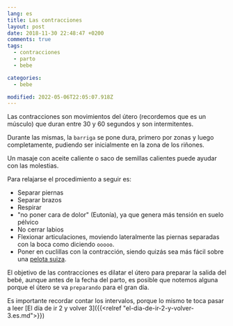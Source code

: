 ```yaml
---
lang: es
title: Las contracciones
layout: post
date: 2018-11-30 22:48:47 +0200
comments: true
tags:
  - contracciones
  - parto
  - bebe

categories:
  - bebe

modified: 2022-05-06T22:05:07.918Z
---
```


Las contracciones son movimientos del útero (recordemos que es un músculo) que duran entre 30 y 60 segundos y son intermitentes.

Durante las mismas, la `barriga` se pone dura, primero por zonas y luego completamente, pudiendo ser inicialmente en la zona de los riñones.

Un masaje con aceite caliente o saco de semillas calientes puede ayudar con las molestias.

Para relajarse el procedimiento a seguir es:

- Separar piernas
- Separar brazos
- Respirar
- "no poner cara de dolor" (Eutonía), ya que genera más tensión en suelo pélvico
- No cerrar labios
- Flexionar articulaciones, moviendo lateralmente las piernas separadas con la boca como diciendo `ooooo`.
- Poner en cuclillas con la contracción, siendo quizás sea más fácil sobre una [pelota suiza](https://www.amazon.es/dp/B08C5KYY8F?tag=redken-21).

El objetivo de las contracciones es dilatar el útero para preparar la salida del bebé, aunque antes de la fecha del parto, es posible que notemos alguna porque el útero se va `preparando` para el gran día.

Es importante recordar contar los intervalos, porque lo mismo te toca pasar a leer [El día de ir 2 y volver 3]({{<relref "el-dia-de-ir-2-y-volver-3.es.md">}})

